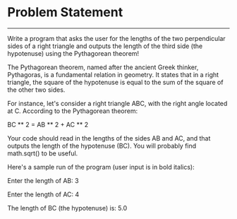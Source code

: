 # Problem Statement
---------------------------------------------
Write a program that asks the user for the lengths of the two perpendicular sides of a right triangle and outputs the length of the third side (the hypotenuse) using the Pythagorean theorem!

The Pythagorean theorem, named after the ancient Greek thinker, Pythagoras, is a fundamental relation in geometry. It states that in a right triangle, the square of the hypotenuse is equal to the sum of the square of the other two sides.

For instance, let's consider a right triangle ABC, with the right angle located at C. According to the Pythagorean theorem:

BC ** 2 = AB ** 2 + AC ** 2

Your code should read in the lengths of the sides AB and AC, and that outputs the length of the hypotenuse (BC). You will probably find math.sqrt() to be useful.

Here's a sample run of the program (user input is in bold italics):

Enter the length of AB: 3

Enter the length of AC: 4

The length of BC (the hypotenuse) is: 5.0